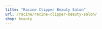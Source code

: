 ```yaml
---
title: "Racine Clipper Beauty Salon"
url: /racine/racine-clipper-beauty-salon/
shop: beauty
---
```

